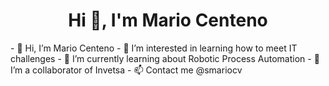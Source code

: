 <h1 align="center">Hi 👋, I'm Mario Centeno</h1>
- 👋 Hi, I’m Mario Centeno
- 👀 I’m interested in learning how to meet IT challenges
- 🌱 I’m currently learning about Robotic Process Automation
- 💞️ I’m a collaborator of Invetsa
- 📫 Contact me @smariocv

<!---
mcenteno07/mcenteno07 is a ✨ special ✨ repository because its `README.md` (this file) appears on your GitHub profile.
You can click the Preview link to take a look at your changes.
--->
